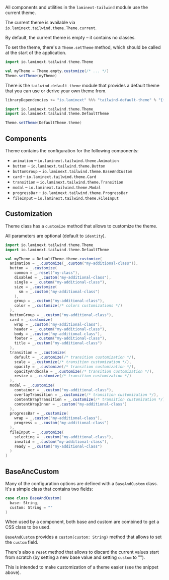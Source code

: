 All components and utilities in the `laminext-tailwind` module use the current theme.

The current theme is available via `io.laminext.tailwind.theme.Theme.current`.

By default, the current theme is empty – it contains no classes.

To set the theme, there's a `Theme.setTheme` method, which should be called at the start of the application.

```scala
import io.laminext.tailwind.theme.Theme

val myTheme = Theme.empty.customize(/* ... */)
Theme.setTheme(myTheme)
```

There is the `tailwind-default-theme` module that provides a default theme that you can use or derive your own theme
from.

```scala
libraryDependencies += "io.laminext" %%% "tailwind-default-theme" % "{{laminextVersion}}"
```

```scala
import io.laminext.tailwind.theme.Theme
import io.laminext.tailwind.theme.DefaultTheme

Theme.setTheme(DefaultTheme.theme)
```

## Components

Theme contains the configuration for the following components:

* `animation` – `io.laminext.tailwind.theme.Animation`
* `button` – `io.laminext.tailwind.theme.Button`
* `buttonGroup` – `io.laminext.tailwind.theme.BaseAndCustom`
* `card` – `io.laminext.tailwind.theme.Card`
* `transition` – `io.laminext.tailwind.theme.Transition`
* `modal` – `io.laminext.tailwind.theme.Modal`
* `progressBar` – `io.laminext.tailwind.theme.ProgressBar`
* `fileInput` – `io.laminext.tailwind.theme.FileInput`

## Customization

Theme class has a `customize` method that allows to customize the theme.

All parameters are optional (default to `identity`).


```scala
import io.laminext.tailwind.theme.Theme
import io.laminext.tailwind.theme.DefaultTheme

val myTheme = DefaultTheme.theme.customize(
  animation = _.customize(_.custom("my-additional-class")),
  button = _.customize(
    common = _.reset("my-class"),
    disabled = _.custom("my-additional-class"),
    single = _.custom("my-additional-class"),
    size = _.customize(
      sm = _.custom("my-additional-class")
    ),
    group = _.custom("my-additional-class"),
    color = _.customize(/* colors customizations */)
  ),
  buttonGroup = _.custom("my-additional-class"),
  card = _.customize(
    wrap = _.custom("my-additional-class"),
    header = _.custom("my-additional-class"),
    body = _.custom("my-additional-class"),
    footer = _.custom("my-additional-class"),
    title = _.custom("my-additional-class")
  ),
  transition = _.customize(
    default = _.customize(/* transition customization */),
    scale = _.customize(/* transition customization */),
    opacity = _.customize(/* transition customization */),
    opacityAndScale = _.customize(/* transition customization */),
    resize = _.customize(/* transition customization */)
  ),
  modal = _.customize(
    container = _.custom("my-additional-class"),
    overlayTransition = _.customize(/* transition customization */),
    contentWrapTransition = _.customize(/* transition customization */),
    contentWrapInner = _.custom("my-additional-class")
  ),
  progressBar = _.customize(
    wrap = _.custom("my-additional-class"),
    progress = _.custom("my-additional-class")
  ),
  fileInput = _.customize(
    selecting = _.custom("my-additional-class"),
    invalid = _.custom("my-additional-class"),
    ready = _.custom("my-additional-class")
  )
)
```

## BaseAncCustom

Many of the configuration options are defined with a `BaseAndCustom` class. It's a simple class
that contains two fields:

```scala
case class BaseAndCustom(
  base: String,
  custom: String = ""
)
```

When used by a component, both base and custom are combined to get a CSS class to be used.

`BaseAndCustom` provides a `custom(custom: String)` method that allows to set the `custom` field. 

There's also a `reset` method that allows to discard the current values start from scratch (by setting a new 
base value and setting `custom` to "").

This is intended to make customization of a theme easier (see the snippet above).
